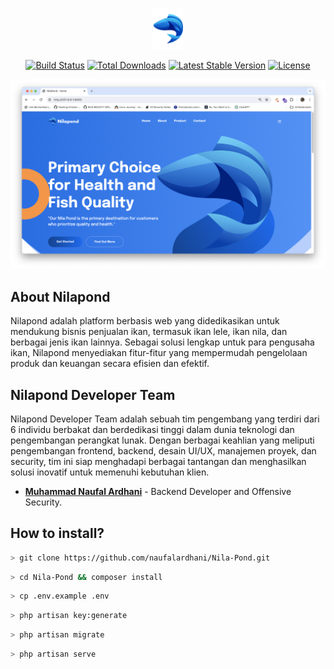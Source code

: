 <p align="center"><a href="https://nilapond.com" target="_blank"><img src="src/logo.png" width="50" alt="Nilapond Logo"></a></p>

<p align="center">
<a href="https://github.com/laravel/framework/actions"><img src="https://github.com/laravel/framework/workflows/tests/badge.svg" alt="Build Status"></a>
<a href="https://packagist.org/packages/laravel/framework"><img src="https://img.shields.io/packagist/dt/laravel/framework" alt="Total Downloads"></a>
<a href="https://packagist.org/packages/laravel/framework"><img src="https://img.shields.io/packagist/v/laravel/framework" alt="Latest Stable Version"></a>
<a href="https://packagist.org/packages/laravel/framework"><img src="https://img.shields.io/packagist/l/laravel/framework" alt="License"></a>
</p>

<img src="src/home.png">

## About Nilapond

Nilapond adalah platform berbasis web yang didedikasikan untuk mendukung bisnis penjualan ikan, termasuk ikan lele, ikan nila, dan berbagai jenis ikan lainnya. Sebagai solusi lengkap untuk para pengusaha ikan, Nilapond menyediakan fitur-fitur yang mempermudah pengelolaan produk dan keuangan secara efisien dan efektif.

## Nilapond Developer Team

Nilapond Developer Team adalah sebuah tim pengembang yang terdiri dari 6 individu berbakat dan berdedikasi tinggi dalam dunia teknologi dan pengembangan perangkat lunak. Dengan berbagai keahlian yang meliputi pengembangan frontend, backend, desain UI/UX, manajemen proyek, dan security, tim ini siap menghadapi berbagai tantangan dan menghasilkan solusi inovatif untuk memenuhi kebutuhan klien.

- **[Muhammad Naufal Ardhani](https://instagram.com/naufalardhani_/)** - Backend Developer and Offensive Security.

## How to install?

```sh
> git clone https://github.com/naufalardhani/Nila-Pond.git
```

```sh
> cd Nila-Pond && composer install
```

```sh
> cp .env.example .env
```

```sh
> php artisan key:generate
```

```sh
> php artisan migrate
```

```sh
> php artisan serve
```

